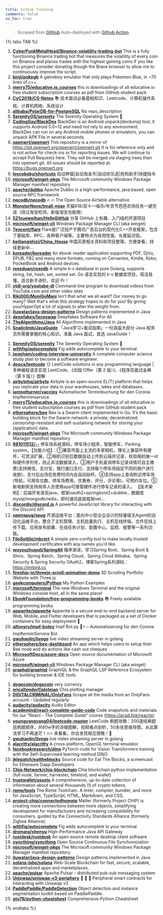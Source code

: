 ```yaml
---
title: Github Trending
comments: false
no_toc: true
---
```


> Scraped from [GitHub](https://github.com/trending)
Auto-deployed with [Github Action](https://docs.github.com/en/actions)

{% tabs TAB %}
<!-- tab Daily -->
1. [**CyberPunkMetalHead/Binance-volatility-trading-bot**](https://github.com/CyberPunkMetalHead/Binance-volatility-trading-bot)
This is a fully functioning Binance trading bot that measures the volatility of every coin on Binance and places trades with the highest gaining coins If you like this project consider donating though the Brave browser to allow me to continuously improve the script.
2. [**binji/pokegb**](https://github.com/binji/pokegb)
A gameboy emulator that only plays Pokemon Blue, in ~70 lines of c++.
3. [**merry75/educative.io_courses**](https://github.com/merry75/educative.io_courses)
this is downloadings of all educative.io free student subscription courses as pdf from GitHub student pack
4. [**CyC2018/CS-Notes**](https://github.com/CyC2018/CS-Notes)
📚 技术面试必备基础知识、Leetcode、计算机操作系统、计算机网络、系统设计
5. [**alibaba/PolarDB-for-PostgreSQL**](https://github.com/alibaba/PolarDB-for-PostgreSQL)
No repo_description
6. [**SerenityOS/serenity**](https://github.com/SerenityOS/serenity)
The Serenity Operating System 🐞
7. [**CodingGay/BlackDex**](https://github.com/CodingGay/BlackDex)
BlackDex is an Android unpack(dexdump) tool, it supports Android 5.0~12 and need not rely to any environment. BlackDex can run on any Android mobile phones or emulators, you can unpack APK File in several seconds.
8. [**openwrt/openwrt**](https://github.com/openwrt/openwrt)
This repository is a mirror of https://git.openwrt.org/openwrt/openwrt.git It is for reference only and is not active for check-ins or for reporting issues. We will continue to accept Pull Requests here. They will be merged via staging trees then into openwrt.git. All issues should be reported at: https://bugs.openwrt.org
9. [**leecobaby/shortcuts**](https://github.com/leecobaby/shortcuts)
自动养猫|自动淘金币|自动欢乐造|抢购助手|快捷指令
10. [**microsoft/winget-pkgs**](https://github.com/microsoft/winget-pkgs)
The Microsoft community Windows Package Manager manifest repository
11. [**apache/dubbo**](https://github.com/apache/dubbo)
Apache Dubbo is a high-performance, java based, open source RPC framework.
12. [**nocodb/nocodb**](https://github.com/nocodb/nocodb)
🔥 🔥 The Open Source Airtable alternative
13. [**MonsterNone/tmall-miao**](https://github.com/MonsterNone/tmall-miao)
天猫618/双十一喵币/年货节芭芭农场任务一键完成（绕过淘宝检测，新版淘宝也能用）
14. [**521xueweihan/HelloGitHub**](https://github.com/521xueweihan/HelloGitHub)
分享 GitHub 上有趣、入门级的开源项目
15. [**microsoft/winget-cli**](https://github.com/microsoft/winget-cli)
Windows Package Manager CLI (aka winget)
16. [**Tencent/flare**](https://github.com/Tencent/flare)
Flare是广泛投产于腾讯广告后台的现代化C++开发框架，包含了基础库、RPC、各种客户端等。主要特点为易用性强、长尾延迟低。
17. [**beiliangshizi/China_House**](https://github.com/beiliangshizi/China_House)
中国买房相关资料和项目整理，方便查看，持续更新中...
18. [**koreader/koreader**](https://github.com/koreader/koreader)
An ebook reader application supporting PDF, DjVu, EPUB, FB2 and many more formats, running on Cervantes, Kindle, Kobo, PocketBook and Android devices
19. [**roseduan/rosedb**](https://github.com/roseduan/rosedb)
A simple k-v database in pure Golang, supports string, list, hash, set, sorted set. Go 语言实现的 k-v 数据库项目，简洁易懂，适合新手进阶，欢迎 Pr！
20. [**ytdl-org/youtube-dl**](https://github.com/ytdl-org/youtube-dl)
Command-line program to download videos from YouTube.com and other video sites
21. [**Rikj000/MoniGoMani**](https://github.com/Rikj000/MoniGoMani)
Isn't that what we all want? Our money to go many? Well that's what this strategy hopes to do for you! By giving you/HyperOpt a lot of signals to alter the weight from.
22. [**iluwatar/java-design-patterns**](https://github.com/iluwatar/java-design-patterns)
Design patterns implemented in Java
23. [**deepfakes/faceswap**](https://github.com/deepfakes/faceswap)
Deepfakes Software For All
24. [**TheAlgorithms/Java**](https://github.com/TheAlgorithms/Java)
All Algorithms implemented in Java
25. [**Snailclimb/JavaGuide**](https://github.com/Snailclimb/JavaGuide)
「Java学习+面试指南」一份涵盖大部分 Java 程序员所需要掌握的核心知识。准备 Java 面试，首选 JavaGuide！
<!-- endtab -->
<!-- tab Weekly -->
1. [**SerenityOS/serenity**](https://github.com/SerenityOS/serenity)
The Serenity Operating System 🐞
2. [**withfig/autocomplete**](https://github.com/withfig/autocomplete)
Fig adds autocomplete to your terminal.
3. [**jwasham/coding-interview-university**](https://github.com/jwasham/coding-interview-university)
A complete computer science study plan to become a software engineer.
4. [**doocs/leetcode**](https://github.com/doocs/leetcode)
😏 LeetCode solutions in any programming language | 多种编程语言实现 LeetCode、《剑指 Offer（第 2 版）》、《程序员面试金典（第 6 版）》题解
5. [**airbytehq/airbyte**](https://github.com/airbytehq/airbyte)
Airbyte is an open-source EL(T) platform that helps you replicate your data in your warehouses, lakes and databases.
6. [**iamnotturner/vaccipy**](https://github.com/iamnotturner/vaccipy)
Automatische Terminbuchung für den Corona Impfterminservice.
7. [**merry75/educative.io_courses**](https://github.com/merry75/educative.io_courses)
this is downloadings of all educative.io free student subscription courses as pdf from GitHub student pack
8. [**ethersphere/bee**](https://github.com/ethersphere/bee)
Bee is a Swarm client implemented in Go. It’s the basic building block for the Swarm network: a private; decentralized; censorship-resistant and self-sustaining network for storing your (application) data.
9. [**microsoft/winget-pkgs**](https://github.com/microsoft/winget-pkgs)
The Microsoft community Windows Package Manager manifest repository
10. [**981011512/--**](https://github.com/981011512/--)
停车场系统源码，停车场小程序，智能停车，Parking system，【功能介绍】：①兼容市面上主流的多家相机，理论上兼容所有硬件，可灵活扩展，②相机识别后数据自动上传到云端并记录，校验相机唯一id和硬件序列号，防止非法数据录入，③用户手机查询停车记录详情可自主缴费(支持微信，支付宝，银行接口支付，支持每个停车场指定不同的商户进行收款)，支付后出场在免费时间内会自动抬杆。④支持app上查询附近停车场(导航，可用车位数，停车场费用，优惠券，评分，评论等)，可预约车位。⑤断电断网支持岗亭人员使用app可接管硬件进行停车记录的录入。 【技术架构】：后端开发语言java，框架oauth2+springboot2+dubble，数据库mysql/mongodb/redis，即时通讯底层框架net…
11. [**discordjs/discord.js**](https://github.com/discordjs/discord.js)
A powerful JavaScript library for interacting with the Discord API
12. [**openspug/spug**](https://github.com/openspug/spug)
开源运维平台：面向中小型企业设计的轻量级无Agent的自动化运维平台，整合了主机管理、主机批量执行、主机在线终端、文件在线上传下载、应用发布部署、在线任务计划、配置中心、监控、报警等一系列功能。
13. [**FiloSottile/mkcert**](https://github.com/FiloSottile/mkcert)
A simple zero-config tool to make locally trusted development certificates with any names you'd like.
14. [**wuyouzhuguli/SpringAll**](https://github.com/wuyouzhuguli/SpringAll)
循序渐进，学习Spring Boot、Spring Boot & Shiro、Spring Batch、Spring Cloud、Spring Cloud Alibaba、Spring Security & Spring Security OAuth2，博客Spring系列源码：https://mrbird.cc
15. [**fireship-io/threejs-scroll-animation-demo**](https://github.com/fireship-io/threejs-scroll-animation-demo)
3D Scrolling Portfolio Website with Three.js
16. [**geekcomputers/Python**](https://github.com/geekcomputers/Python)
My Python Examples
17. [**microsoft/terminal**](https://github.com/microsoft/terminal)
The new Windows Terminal and the original Windows console host, all in the same place!
18. [**EbookFoundation/free-programming-books**](https://github.com/EbookFoundation/free-programming-books)
📚 Freely available programming books
19. [**appwrite/appwrite**](https://github.com/appwrite/appwrite)
Appwrite is a secure end-to-end backend server for Web, Mobile, and Flutter developers that is packaged as a set of Docker containers for easy deployment 🚀
20. [**alfonsrv/impf-botpy**](https://github.com/alfonsrv/impf-botpy)
Impf Bot.py 🐍⚡ – Automatisierung für den Corona ImpfterminService Bot
21. [**gwuhaolin/livego**](https://github.com/gwuhaolin/livego)
live video streaming server in golang
22. [**ethersphere/bee-dashboard**](https://github.com/ethersphere/bee-dashboard)
An app which helps users to setup their Bee node and do actions like cash out cheques
23. [**MicrosoftDocs/azure-docs**](https://github.com/MicrosoftDocs/azure-docs)
Open source documentation of Microsoft Azure
24. [**microsoft/winget-cli**](https://github.com/microsoft/winget-cli)
Windows Package Manager CLI (aka winget)
25. [**graphql/graphiql**](https://github.com/graphql/graphiql)
GraphiQL & the GraphQL LSP Reference Ecosystem for building browser & IDE tools.
<!-- endtab -->
<!-- tab Monthly -->
1. [**dogecoin/dogecoin**](https://github.com/dogecoin/dogecoin)
very currency
2. [**ericaltendorf/plotman**](https://github.com/ericaltendorf/plotman)
Chia plotting manager
3. [**DIGITALCRIMINAL/OnlyFans**](https://github.com/DIGITALCRIMINAL/OnlyFans)
Scrape all the media from an OnlyFans account - Updated regularly
4. [**audacity/audacity**](https://github.com/audacity/audacity)
Audio Editor
5. [**academind/react-complete-guide-code**](https://github.com/academind/react-complete-guide-code)
Code snapshots and materials for our "React - The Complete Guide" course (https://acad.link/reactjs)
6. [**youngyangyang04/leetcode-master**](https://github.com/youngyangyang04/leetcode-master)
LeetCode 刷题攻略：200道经典题目刷题顺序，共60w字的详细图解，视频难点剖析，50余张思维导图，从此算法学习不再迷茫！🔥🔥 来看看，你会发现相见恨晚！🚀
7. [**gwuhaolin/livego**](https://github.com/gwuhaolin/livego)
live video streaming server in golang
8. [**alacritty/alacritty**](https://github.com/alacritty/alacritty)
A cross-platform, OpenGL terminal emulator.
9. [**facebookresearch/dino**](https://github.com/facebookresearch/dino)
PyTorch code for Vision Transformers training with the Self-Supervised learning method DINO
10. [**jklepatch/eattheblocks**](https://github.com/jklepatch/eattheblocks)
Source code for Eat The Blocks, a screencast for Ethereum Dapp Developers
11. [**Chia-Network/chia-blockchain**](https://github.com/Chia-Network/chia-blockchain)
Chia blockchain python implementation (full node, farmer, harvester, timelord, and wallet)
12. [**trustwallet/assets**](https://github.com/trustwallet/assets)
A comprehensive, up-to-date collection of information about several thousands (!) of crypto tokens.
13. [**rome/tools**](https://github.com/rome/tools)
The Rome Toolchain. A linter, compiler, bundler, and more for JavaScript, TypeScript, HTML, Markdown, and CSS.
14. [**project-chip/connectedhomeip**](https://github.com/project-chip/connectedhomeip)
Matter (formerly Project CHIP) is creating more connections between more objects, simplifying development for manufacturers and increasing compatibility for consumers, guided by the Connectivity Standards Alliance (formerly Zigbee Alliance).
15. [**withfig/autocomplete**](https://github.com/withfig/autocomplete)
Fig adds autocomplete to your terminal.
16. [**dromara/shenyu**](https://github.com/dromara/shenyu)
High-Performance Java API Gateway
17. [**rustdesk/rustdesk**](https://github.com/rustdesk/rustdesk)
An open source remote desktop client software
18. [**syncthing/syncthing**](https://github.com/syncthing/syncthing)
Open Source Continuous File Synchronization
19. [**microsoft/winget-pkgs**](https://github.com/microsoft/winget-pkgs)
The Microsoft community Windows Package Manager manifest repository
20. [**iluwatar/java-design-patterns**](https://github.com/iluwatar/java-design-patterns)
Design patterns implemented in Java
21. [**solana-labs/solana**](https://github.com/solana-labs/solana)
Web-Scale Blockchain for fast, secure, scalable, decentralized apps and marketplaces.
22. [**apache/pulsar**](https://github.com/apache/pulsar)
Apache Pulsar - distributed pub-sub messaging system
23. [**Uniswap/uniswap-v3-periphery**](https://github.com/Uniswap/uniswap-v3-periphery)
🦄 🦄 🦄 Peripheral smart contracts for interacting with Uniswap v3
24. [**PaddlePaddle/PaddleDetection**](https://github.com/PaddlePaddle/PaddleDetection)
Object detection and instance segmentation toolkit based on PaddlePaddle.
25. [**gto76/python-cheatsheet**](https://github.com/gto76/python-cheatsheet)
Comprehensive Python Cheatsheet
<!-- endtab -->
{% endtabs %}
